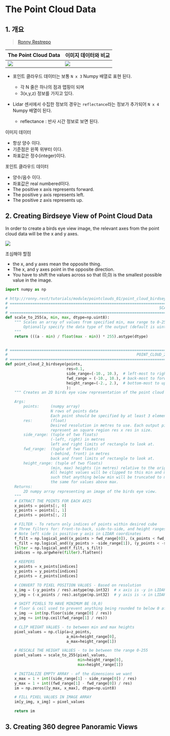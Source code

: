 # The Point Cloud Data


## 1. 개요 

> [Ronny Restrepo](http://ronny.rest/tutorials/module/pointclouds_01/point_cloud_data/)

|The Point Cloud Data|이미지 데이터와 비교 |
|-|-|
|![](http://i.imgur.com/Bc13san.png)|![](http://i.imgur.com/smzFU5N.png)|



- 포인트 클라우드 데이터는 보통 `N x 3` Numpy 배열로 표현 된다. 
    - 각 N 줄은 하나의 점과 맵핑이 되며 
    - 3(x,y,z) 정보를 가지고 있다. 

- Lidar 센서에서 수집한 정보의 경우는 `reflectance`라는 정보가 추가되어 `N x 4` Numpy 배열이 된다. 
    - reflectance : 반사 시간 정보로 보면 된다. 


이미지 데이터
- 항상 양수 이다. 
- 기준점은 왼쪽 위부터 이다. 
- 좌표값은 정수(integer)이다. 

포인트 클라우드 데이터 
- 양수/음수 이다. 
- 좌표값은 real numbered이다. 
- The positive x axis represents forward.
- The positive y axis represents left.
- The positive z axis represents up.

## 2. Creating Birdseye View of Point Cloud Data

In order to create a birds eye view image, the relevant axes from the point cloud data will be the x and y axes.

![](http://i.imgur.com/cHsb48Y.png)

조심해야 할점 
- the x, and y axes mean the opposite thing.
- The x, and y axes point in the opposite direction.
- You have to shift the values across so that (0,0) is the smallest possible value in the image.

```python
import numpy as np

# http://ronny.rest/tutorials/module/pointclouds_01/point_cloud_birdseye/
# ==============================================================================
#                                                                   SCALE_TO_255
# ==============================================================================
def scale_to_255(a, min, max, dtype=np.uint8):
    """ Scales an array of values from specified min, max range to 0-255
        Optionally specify the data type of the output (default is uint8)
    """
    return (((a - min) / float(max - min)) * 255).astype(dtype)


# ==============================================================================
#                                                         POINT_CLOUD_2_BIRDSEYE
# ==============================================================================
def point_cloud_2_birdseye(points,
                           res=0.1,
                           side_range=(-10., 10.),  # left-most to right-most
                           fwd_range = (-10., 10.), # back-most to forward-most
                           height_range=(-2., 2.),  # bottom-most to upper-most
                           ):
    """ Creates an 2D birds eye view representation of the point cloud data.

    Args:
        points:     (numpy array)
                    N rows of points data
                    Each point should be specified by at least 3 elements x,y,z
        res:        (float)
                    Desired resolution in metres to use. Each output pixel will
                    represent an square region res x res in size.
        side_range: (tuple of two floats)
                    (-left, right) in metres
                    left and right limits of rectangle to look at.
        fwd_range:  (tuple of two floats)
                    (-behind, front) in metres
                    back and front limits of rectangle to look at.
        height_range: (tuple of two floats)
                    (min, max) heights (in metres) relative to the origin.
                    All height values will be clipped to this min and max value,
                    such that anything below min will be truncated to min, and
                    the same for values above max.
    Returns:
        2D numpy array representing an image of the birds eye view.
    """
    # EXTRACT THE POINTS FOR EACH AXIS
    x_points = points[:, 0]
    y_points = points[:, 1]
    z_points = points[:, 2]

    # FILTER - To return only indices of points within desired cube
    # Three filters for: Front-to-back, side-to-side, and height ranges
    # Note left side is positive y axis in LIDAR coordinates
    f_filt = np.logical_and((x_points > fwd_range[0]), (x_points < fwd_range[1]))
    s_filt = np.logical_and((y_points > -side_range[1]), (y_points < -side_range[0]))
    filter = np.logical_and(f_filt, s_filt)
    indices = np.argwhere(filter).flatten()

    # KEEPERS
    x_points = x_points[indices]
    y_points = y_points[indices]
    z_points = z_points[indices]

    # CONVERT TO PIXEL POSITION VALUES - Based on resolution
    x_img = (-y_points / res).astype(np.int32)  # x axis is -y in LIDAR
    y_img = (-x_points / res).astype(np.int32)  # y axis is -x in LIDAR

    # SHIFT PIXELS TO HAVE MINIMUM BE (0,0)
    # floor & ceil used to prevent anything being rounded to below 0 after shift
    x_img -= int(np.floor(side_range[0] / res))
    y_img += int(np.ceil(fwd_range[1] / res))

    # CLIP HEIGHT VALUES - to between min and max heights
    pixel_values = np.clip(a=z_points,
                           a_min=height_range[0],
                           a_max=height_range[1])

    # RESCALE THE HEIGHT VALUES - to be between the range 0-255
    pixel_values = scale_to_255(pixel_values,
                                min=height_range[0],
                                max=height_range[1])

    # INITIALIZE EMPTY ARRAY - of the dimensions we want
    x_max = 1 + int((side_range[1] - side_range[0]) / res)
    y_max = 1 + int((fwd_range[1] - fwd_range[0]) / res)
    im = np.zeros([y_max, x_max], dtype=np.uint8)

    # FILL PIXEL VALUES IN IMAGE ARRAY
    im[y_img, x_img] = pixel_values

    return im
```
## 3. Creating 360 degree Panoramic Views